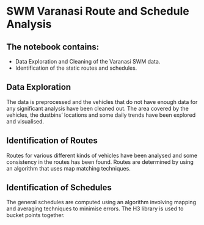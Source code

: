 # SWM Varanasi Route and Schedule Analysis

## The notebook contains:

- Data Exploration and Cleaning of the Varanasi SWM data.
- Identification of the static routes and schedules.

## Data Exploration
The data is preprocessed and the vehicles that do not have enough data for any significant analysis have been cleaned out. The area covered by the vehicles, the dustbins’ locations and some daily trends have been explored and visualised.

## Identification of Routes
Routes for various different kinds of vehicles have been analysed and some consistency in the routes has been found. Routes are determined by using an algorithm that uses map matching techniques.

## Identification of Schedules
The general schedules are computed using an algorithm involving mapping and averaging techniques to minimise errors. The H3 library is used to bucket points together.
